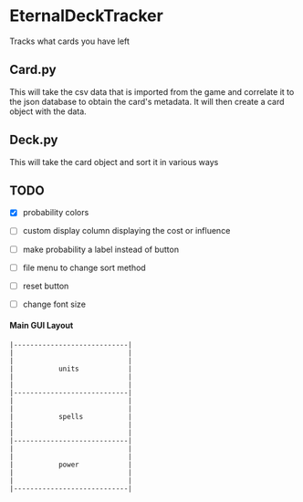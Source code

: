 # EternalDeckTracker
Tracks what cards you have left


## Card.py
This will take the csv data that is imported from the game and correlate it to
the json database to obtain the card's metadata. It will then create a card
object with the data.

## Deck.py
This will take the card object and sort it in various ways


## TODO
- [x] probability colors
- [ ] custom display column displaying the cost or influence
- [ ] make probability a label instead of button
- [ ] file menu to change sort method
- [ ] reset button
- [ ] change font size


#### Main GUI Layout

```
|----------------------------|
|                            |
|                            |
|           units            |
|                            |
|                            |
|----------------------------|
|                            |
|                            |
|           spells           |
|                            |
|                            |
|----------------------------|
|                            |
|                            |
|           power            |
|                            |
|                            |
|----------------------------|

```
